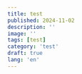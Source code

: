 ```yaml
---
title: test
published: 2024-11-02
description: ''
image: ''
tags: [test]
category: 'test'
draft: true
lang: 'en'
---
```

